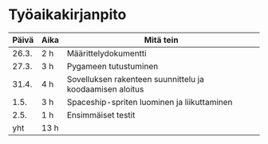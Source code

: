 # Työaikakirjanpito
| Päivä | Aika | Mitä tein |
|---|---|---|
| 26.3. | 2 h | Määrittelydokumentti |
| 27.3. | 3 h | Pygameen tutustuminen |
| 31.4. | 4 h | Sovelluksen rakenteen suunnittelu ja koodaamisen aloitus |
| 1.5. | 3 h | Spaceship-spriten luominen ja liikuttaminen |
| 2.5. | 1 h | Ensimmäiset testit |
| yht | 13 h | |
